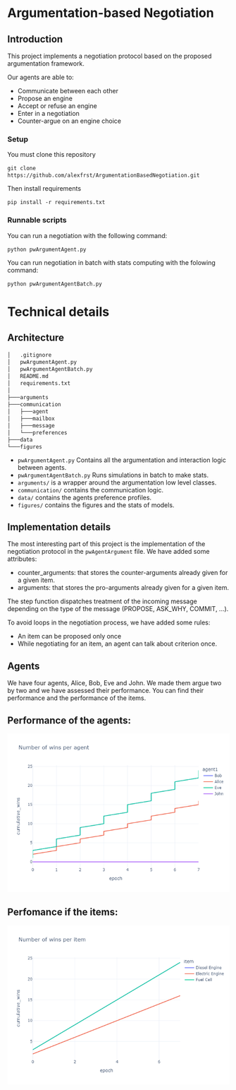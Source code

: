# Argumentation-based Negotiation 

## Introduction

This project implements a negotiation protocol based on the proposed argumentation framework. 

Our agents are able to:
- Communicate between each other
- Propose an engine
- Accept or refuse an engine
- Enter in a negotiation
- Counter-argue on an engine choice

### Setup

You must clone this repository

    git clone https://github.com/alexfrst/ArgumentationBasedNegotiation.git

Then install requirements

    pip install -r requirements.txt

### Runnable scripts

You can run a negotiation with the following command:

    python pwArgumentAgent.py

You can run negotiation in batch with stats computing with the folowing command:

    python pwArgumentAgentBatch.py    

# Technical details

## Architecture
```
│   .gitignore
│   pwArgumentAgent.py
│   pwArgumentAgentBatch.py
│   README.md
│   requirements.txt
│
├───arguments
├───communication
│   ├───agent
│   ├───mailbox
│   ├───message
│   └───preferences
├───data
└───figures
```

- `pwArgumentAgent.py` Contains all the argumentation and interaction logic between agents.
- `pwArgumentAgentBatch.py` Runs simulations in batch to make stats.
- `arguments/` is a wrapper around the argumentation low level classes.
- `communication/` contains the communication logic.
- `data/` contains the agents preference profiles.
- `figures/` contains the figures and the stats of models.

## Implementation details
The most interesting part of this project is the implementation of the negotiation protocol in the `pwAgentArgument` file.
We have added some attributes:
- counter_arguments: that stores the counter-arguments already given for a given item.
- arguments: that stores the pro-arguments already given for a given item.  

The step function dispatches treatment of the incoming message depending on the type of the message (PROPOSE, ASK_WHY, COMMIT, ...).

To avoid loops in the negotiation process, we have added some rules: 
- An item can be proposed only once
- While negotiating for an item, an agent can talk about criterion once.

## Agents

We have four agents, Alice, Bob, Eve and John. We made them argue two by two and we have assessed their performance. You can find their performance and the performance of the items.

## Performance of the agents:

![](figures/cumulative_wins_per_agent.png)

## Perfomance if the items:
![](figures/cumulative_wins_per_item.png)


